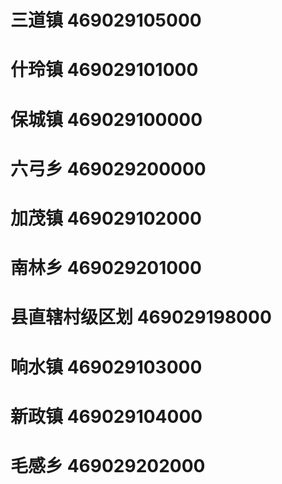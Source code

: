 # 三道镇 469029105000
# 什玲镇 469029101000
# 保城镇 469029100000
# 六弓乡 469029200000
# 加茂镇 469029102000
# 南林乡 469029201000
# 县直辖村级区划 469029198000
# 响水镇 469029103000
# 新政镇 469029104000
# 毛感乡 469029202000
